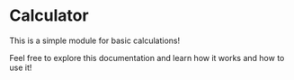 # Calculator

This is a simple module for basic calculations!

Feel free to explore this documentation and learn how it works and how to use it!